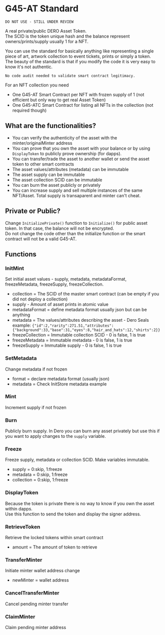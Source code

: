 # G45-AT Standard

`DO NOT USE - STILL UNDER REVIEW`

A real private/public DERO Asset Token.  
The SCID is the token unique hash and the balance represent owners/prints/supply usually 1 for a NFT.  

You can use the standard for basically anything like representing a single piece of art, artwork collection to event tickets, prints or simply a token.  
The beauty of the standard is that if you modify the code it is very easy to know it's not authentic.  

`No code audit needed to validate smart contract legitimacy.`  

For an NFT collection you need

- One G45-AT Smart Contract per NFT with frozen supply of 1 (not efficient but only way to get real Asset Token)
- One G45-ATC Smart Contract for listing all NFTs in the collection (not required though)

## What are the functionalities?

- You can verify the authenticity of the asset with the minter/originalMinter address
- You can prove that you own the asset with your balance or by using `DisplayToken` to publicly prove ownership (for dapps).
- You can transfer/trade the asset to another wallet or send the asset token to other smart contracts
- The asset values/attributes (metadata) can be immutable
- The asset supply can be immutable
- The asset collection SCID can be immutable
- You can burn the asset publicly or privately
- You can increase supply and sell multiple instances of the same NFT/Asset. Total supply is transaparent and minter can't cheat.  

## Private or Public?

Change `InitializePrivate()` function to `Initialize()` for public asset token. In that case, the balance will not be encrypted.  
Do not change the code other than the initialize function or the smart contract will not be a valid G45-AT.  

## Functions

### InitMint

Set initial asset values - supply, metadata, metadataFormat, freezeMetadata, freezeSupply, freezeCollection.

- collection = The SCID of the master smart contract (can be empty if you did not deploy a collection)
- supply - Amount of asset prints in atomic value
- metadataFormat = define metadata format usually json but can be anything
- metadata = The values/attributes describing the asset - Dero Seals example: `{"id":2,"rarity":271.51,"attributes":{"background":33,"base":31,"eyes":8,"hair_and_hats":12,"shirts":2}}`
- freezeCollection = Immutable collection SCID - 0 is false, 1 is true
- freezeMetadata = Immutable metadata - 0 is false, 1 is true
- freezeSupply = Immutable supply - 0 is false, 1 is true

### SetMetadata

Change metadata if not frozen

- format = declare metadata format (usually json)
- metadata = Check InitStore metadata example

### Mint

Increment supply if not frozen

### Burn

Publicly burn supply. In Dero you can burn any asset privately but use this if you want to apply changes to the `supply` variable.

### Freeze

Freeze supply, metadata or collection SCID. Make variables immutable.  

- supply = 0:skip, 1:freeze
- metadata = 0:skip, 1:freeze
- collection = 0:skip, 1:freeze

### DisplayToken

Because the token is private there is no way to know if you own the asset within dapps.  
Use this function to send the token and display the signer address.  

### RetrieveToken

Retrieve the locked tokens within smart contract

- amount = The amount of token to retrieve

### TransferMinter

Initiate minter wallet address change

- newMinter = wallet address

### CancelTransferMinter

Cancel pending minter transfer

### ClaimMinter

Claim pending minter address
